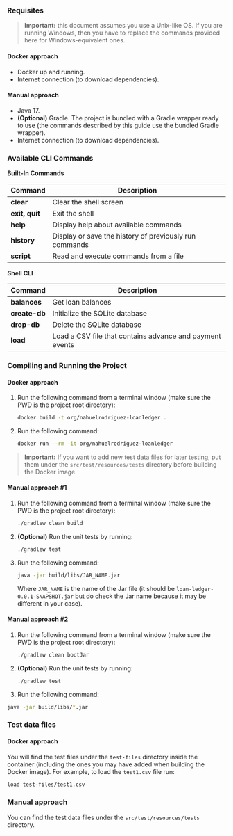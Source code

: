 ### Requisites

> **Important:** this document assumes you use a Unix-like OS. If you are running Windows, then you have to replace the commands provided here for Windows-equivalent ones.

#### Docker approach
- Docker up and running.
- Internet connection (to download dependencies).

#### Manual approach
- Java 17.
- **(Optional)** Gradle. The project is bundled with a Gradle wrapper ready to use (the commands described by this guide
  use the bundled Gradle wrapper).
- Internet connection (to download dependencies).

### Available CLI Commands

**Built-In Commands**

| Command        | Description                                            |
| -------------- | ------------------------------------------------------ |
| **clear**      | Clear the shell screen                                 |
| **exit, quit** | Exit the shell                                         |
| **help**       | Display help about available commands                  |
| **history**    | Display or save the history of previously run commands |
| **script**     | Read and execute commands from a file                  |

**Shell CLI**

| Command       | Description                                            |
| ------------- | ------------------------------------------------------ |
| **balances**  | Get loan balances                                      |
| **create-db** | Initialize the SQLite database                         |
| **drop-db**   | Delete the SQLite database                             |
| **load**      | Load a CSV file that contains advance and payment events |

### Compiling and Running the Project

#### Docker approach

1. Run the following command from a terminal window (make sure the PWD is the project root directory):

   ```bash
   docker build -t org/nahuelrodriguez-loanledger .
   ```

2. Run the following command:

   ```bash
   docker run --rm -it org/nahuelrodriguez-loanledger
   ```

> **Important:** If you want to add new test data files for later testing, put them under the `src/test/resources/tests` directory before building the Docker image.

#### Manual approach #1

1. Run the following command from a terminal window (make sure the PWD is the project root directory):

   ```bash
   ./gradlew clean build
   ```

2. **(Optional)** Run the unit tests by running:

   ```bash
   ./gradlew test
   ```

3. Run the following command:

   ```bash
   java -jar build/libs/JAR_NAME.jar
   ```

   Where `JAR_NAME` is the name of the Jar file (it should be `loan-ledger-0.0.1-SNAPSHOT.jar` but do check the Jar
   name because it may be different in your case).

#### Manual approach #2

1. Run the following command from a terminal window (make sure the PWD is the project root directory):

   ```bash
   ./gradlew clean bootJar
   ```

2. **(Optional)** Run the unit tests by running:

   ```bash
   ./gradlew test
   ```

3. Run the following command:

```bash
java -jar build/libs/*.jar
```

### Test data files

#### Docker approach

You will find the test files under the `test-files` directory inside the container (including the ones you may have added when building the Docker image). For example, to load the `test1.csv` file run:

```bash
load test-files/test1.csv
```

### Manual approach

You can find the test data files under the `src/test/resources/tests` directory.

